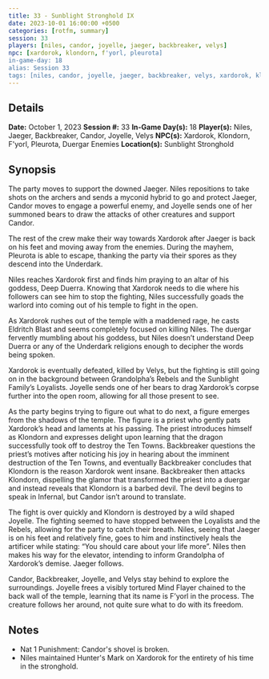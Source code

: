 ```yaml
---
title: 33 - Sunblight Stronghold IX
date: 2023-10-01 16:00:00 +0500
categories: [rotfm, summary]
session: 33
players: [niles, candor, joyelle, jaeger, backbreaker, velys]
npc: [xardorok, klondorn, f'yorl, pleurota]
in-game-day: 18
alias: Session 33
tags: [niles, candor, joyelle, jaeger, backbreaker, velys, xardorok, klondorn, f'yorl, pleurota]
---
```


## Details

**Date:** October 1, 2023
**Session #:** 33
**In-Game Day(s):** 18
**Player(s):** Niles, Jaeger, Backbreaker, Candor, Joyelle, Velys
**NPC(s):** Xardorok, Klondorn, F'yorl, Pleurota, Duergar Enemies
**Location(s):** Sunblight Stronghold

## Synopsis
The party moves to support the downed Jaeger. Niles repositions to take shots on the archers and sends a myconid hybrid to go and protect Jaeger, Candor moves to engage a powerful enemy, and Joyelle sends one of her summoned bears to draw the attacks of other creatures and support Candor.

The rest of the crew make their way towards Xardorok after Jaeger is back on his feet and moving away from the enemies. During the mayhem, Pleurota is able to escape, thanking the party via their spores as they descend into the Underdark.

Niles reaches Xardorok first and finds him praying to an altar of his goddess, Deep Duerra. Knowing that Xardorok needs to die where his followers can see him to stop the fighting, Niles successfully goads the warlord into coming out of his temple to fight in the open.

As Xardorok rushes out of the temple with a maddened rage, he casts Eldritch Blast and seems completely focused on killing Niles. The duergar fervently mumbling about his goddess, but Niles doesn’t understand Deep Duerra or any of the Underdark religions enough to decipher the words being spoken.

Xardorok is eventually defeated, killed by Velys, but the fighting is still going on in the background between Grandolpha’s Rebels and the Sunblight Family’s Loyalists. Joyelle sends one of her bears to drag Xardorok’s corpse further into the open room, allowing for all those present to see.

As the party begins trying to figure out what to do next, a figure emerges from the shadows of the temple. The figure is a priest who gently pats Xardorok’s head and laments at his passing. The priest introduces himself as Klondorn and expresses delight upon learning that the dragon successfully took off to destroy the Ten Towns. Backbreaker questions the priest’s motives after noticing his joy in hearing about the imminent destruction of the Ten Towns, and eventually Backbreaker concludes that Klondorn is the reason Xardorok went insane. Backbreaker then attacks Klondorn, dispelling the glamor that transformed the priest into a duergar and instead reveals that Klondorn is a barbed devil. The devil begins to speak in Infernal, but Candor isn’t around to translate.

The fight is over quickly and Klondorn is destroyed by a wild shaped Joyelle. The fighting seemed to have stopped between the Loyalists and the Rebels, allowing for the party to catch their breath. Niles, seeing that Jaeger is on his feet and relatively fine, goes to him and instinctively heals the artificer while stating: “You should care about your life more”. Niles then makes his way for the elevator, intending to inform Grandolpha of Xardorok’s demise. Jaeger follows.

Candor, Backbreaker, Joyelle, and Velys stay behind to explore the surroundings. Joyelle frees a visibly tortured Mind Flayer chained to the back wall of the temple, learning that its name is F’yorl in the process. The creature follows her around, not quite sure what to do with its freedom.


## Notes
- Nat 1 Punishment: Candor's shovel is broken.
- Niles maintained Hunter's Mark on Xardorok for the entirety of his time in the stronghold.